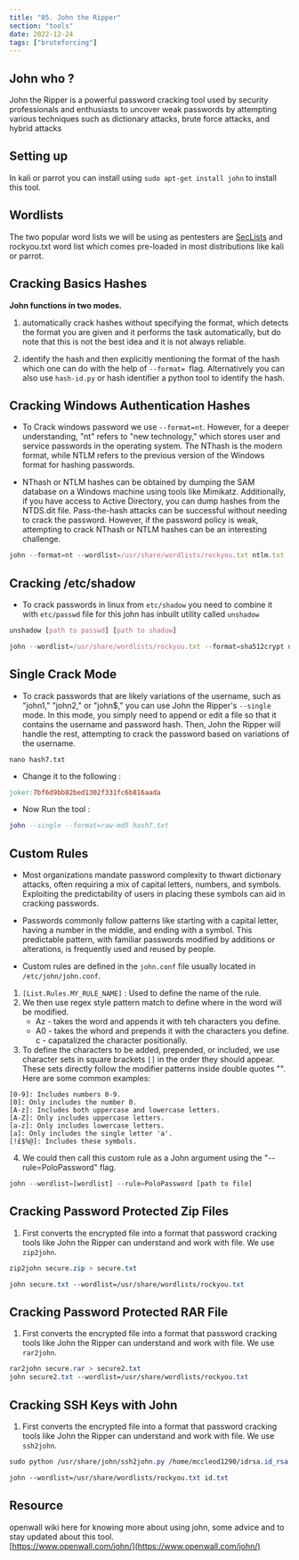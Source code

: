 ```yaml
---
title: "05. John the Ripper"
section: "tools"
date: 2022-12-24
tags: ["bruteforcing"]
---
```


## John who ?

John the Ripper is a powerful password cracking tool used by security professionals and enthusiasts to uncover weak passwords by attempting various techniques such as dictionary attacks, brute force attacks, and hybrid attacks
## Setting up

In kali or parrot you can install using `sudo apt-get install john` to install this tool.

## Wordlists

The two popular word lists we will be using as pentesters are [SecLists](https://github.com/danielmiessler/SecLists) and rockyou.txt word list which comes pre-loaded in most distributions like kali or parrot.

## Cracking Basics Hashes

**John functions in two modes.**

1. automatically crack hashes without specifying the format, which detects the format you are given and it performs the task automatically, but do note that this is not the best idea and it is not always reliable.

2. identify the hash and then explicitly mentioning the format of the hash which one can do with the help of `--format= `flag. Alternatively you can also use `hash-id.py` or hash identifier a python tool to identify the hash.

## Cracking Windows Authentication Hashes

- To Crack windows password we use `--format=nt`. However, for a deeper understanding, "nt" refers to "new technology," which stores user and service passwords in the operating system. The NThash is the modern format, while NTLM refers to the previous version of the Windows format for hashing passwords.

- NThash or NTLM hashes can be obtained by dumping the SAM database on a Windows machine using tools like Mimikatz. Additionally, if you have access to Active Directory, you can dump hashes from the NTDS.dit file. Pass-the-hash attacks can be successful without needing to crack the password. However, if the password policy is weak, attempting to crack NThash or NTLM hashes can be an interesting challenge.

```javascript
john --format=nt --wordlist=/usr/share/wordlists/rockyou.txt ntlm.txt
```
## Cracking /etc/shadow

- To crack passwords in linux from `etc/shadow` you need to combine it with `etc/passwd` file for this john has inbuilt utility called `unshadow`

```css
unshadow [path to passwd] [path to shadow]
```

```javascript
john --wordlist=/usr/share/wordlists/rockyou.txt --format=sha512crypt unshadowed.txt
```


## Single Crack Mode

- To crack passwords that are likely variations of the username, such as "john1," "john2," or "john$," you can use John the Ripper's `--single` mode. In this mode, you simply need to append or edit a file so that it contains the username and password hash. Then, John the Ripper will handle the rest, attempting to crack the password based on variations of the username.

```undefined
nano hash7.txt
```
- Change it to the following : 

```makefile
joker:7bf6d9bb82bed1302f331fc6b816aada
```
- Now Run the tool : 

```lua
john --single --format=raw-md5 hash7.txt 
```


## Custom Rules

- Most organizations mandate password complexity to thwart dictionary attacks, often requiring a mix of capital letters, numbers, and symbols. Exploiting the predictability of users in placing these symbols can aid in cracking passwords.

- Passwords commonly follow patterns like starting with a capital letter, having a number in the middle, and ending with a symbol. This predictable pattern, with familiar passwords modified by additions or alterations, is frequently used and reused by people.

- Custom rules are defined in the `john.conf` file usually located in `/etc/john/john.conf`. 

1. `[List.Rules.MY_RULE_NAME]` : Used to define the name of the rule.
2. We then use regex style pattern match to define where in the word will be modified.
	- Az - takes the word and appends it with teh characters you define.
	- A0 - takes the whord and prepends it with the characters you define.
	c - capatalized the character positionally.
3. To define the characters to be added, prepended, or included, we use character sets in square brackets `[]` in the order they should appear. These sets directly follow the modifier patterns inside double quotes "". Here are some common examples:

```
[0-9]: Includes numbers 0-9.
[0]: Only includes the number 0.
[A-z]: Includes both uppercase and lowercase letters.
[A-Z]: Only includes uppercase letters.
[a-z]: Only includes lowercase letters.
[a]: Only includes the single letter 'a'.
[!£$%@]: Includes these symbols.
```

4. We could then call this custom rule as a John argument using the "--rule=PoloPassword" flag.

```javascript
john --wordlist=[wordlist] --rule=PoloPassword [path to file]

```

## Cracking Password Protected Zip Files

1. First converts the encrypted file into a format that password cracking tools like John the Ripper can understand and work with file. We use `zip2john`.

```css
zip2john secure.zip > secure.txt

john secure.txt --wordlist=/usr/share/wordlists/rockyou.txt
```
## Cracking Password Protected RAR File

1. First converts the encrypted file into a format that password cracking tools like John the Ripper can understand and work with file. We use `rar2john`.

```css
rar2john secure.rar > secure2.txt
john secure2.txt --wordlist=/usr/share/wordlists/rockyou.txt
```
## Cracking SSH Keys with John

1. First converts the encrypted file into a format that password cracking tools like John the Ripper can understand and work with file. We use `ssh2john`.

```css
sudo python /usr/share/john/ssh2john.py /home/mccleod1290/idrsa.id_rsa > id.txt

john --wordlist=/usr/share/wordlists/rockyou.txt id.txt
```
## Resource

openwall wiki here for knowing more about using john, some advice and to stay updated about this tool.  
[https://www.openwall.com/john/](https://www.openwall.com/john/)



